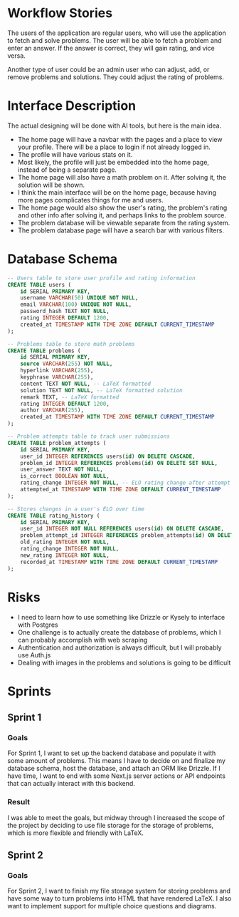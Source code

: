 # Workflow Stories

The users of the application are regular users, who will use the application to fetch and solve problems.
The user will be able to fetch a problem and enter an answer.
If the answer is correct, they will gain rating, and vice versa.

Another type of user could be an admin user who can adjust, add, or remove problems and solutions.
They could adjust the rating of problems.

# Interface Description

The actual designing will be done with AI tools, but here is the main idea.
- The home page will have a navbar with the pages and a place to view your profile. There will be a place to login if not already logged in.
- The profile will have various stats on it.
- Most likely, the profile will just be embedded into the home page, instead of being a separate page.
- The home page will also have a math problem on it. After solving it, the solution will be shown.
- I think the main interface will be on the home page, because having more pages complicates things for me and users.
- The home page would also show the user's rating, the problem's rating and other info after solving it, and perhaps links to the problem source.
- The problem database will be viewable separate from the rating system.
- The problem database page will have a search bar with various filters.

# Database Schema
```sql
-- Users table to store user profile and rating information
CREATE TABLE users (
    id SERIAL PRIMARY KEY,
    username VARCHAR(50) UNIQUE NOT NULL,
    email VARCHAR(100) UNIQUE NOT NULL,
    password_hash TEXT NOT NULL,
    rating INTEGER DEFAULT 1200,
    created_at TIMESTAMP WITH TIME ZONE DEFAULT CURRENT_TIMESTAMP
);

-- Problems table to store math problems
CREATE TABLE problems (
    id SERIAL PRIMARY KEY,
    source VARCHAR(255) NOT NULL,
    hyperlink VARCHAR(255),
    keyphrase VARCHAR(255),
    content TEXT NOT NULL, -- LaTeX formatted
    solution TEXT NOT NULL, -- LaTeX formatted solution
    remark TEXT, -- LaTeX formatted
    rating INTEGER DEFAULT 1200,
    author VARCHAR(255),
    created_at TIMESTAMP WITH TIME ZONE DEFAULT CURRENT_TIMESTAMP
);

-- Problem attempts table to track user submissions
CREATE TABLE problem_attempts (
    id SERIAL PRIMARY KEY,
    user_id INTEGER REFERENCES users(id) ON DELETE CASCADE,
    problem_id INTEGER REFERENCES problems(id) ON DELETE SET NULL,
    user_answer TEXT NOT NULL,
    is_correct BOOLEAN NOT NULL,
    rating_change INTEGER NOT NULL, -- ELO rating change after attempt
    attempted_at TIMESTAMP WITH TIME ZONE DEFAULT CURRENT_TIMESTAMP
);

-- Stores changes in a user's ELO over time
CREATE TABLE rating_history (
    id SERIAL PRIMARY KEY,
    user_id INTEGER NOT NULL REFERENCES users(id) ON DELETE CASCADE,
    problem_attempt_id INTEGER REFERENCES problem_attempts(id) ON DELETE SET NULL,
    old_rating INTEGER NOT NULL,
    rating_change INTEGER NOT NULL,
    new_rating INTEGER NOT NULL,
    recorded_at TIMESTAMP WITH TIME ZONE DEFAULT CURRENT_TIMESTAMP
);
```

# Risks

- I need to learn how to use something like Drizzle or Kysely to interface with Postgres
- One challenge is to actually create the database of problems, which I can probably accomplish with web scraping
- Authentication and authorization is always difficult, but I will probably use Auth.js
- Dealing with images in the problems and solutions is going to be difficult

# Sprints

## Sprint 1

### Goals
For Sprint 1, I want to set up the backend database and populate it with some amount of problems. This means I have
to decide on and finalize my database schema, host the database, and attach an ORM like Drizzle. If I have time, I want
to end with some Next.js server actions or API endpoints that can actually interact with this backend.

### Result
I was able to meet the goals, but midway through I increased the scope of the project by deciding to use
file storage for the storage of problems, which is more flexible and friendly with LaTeX.

## Sprint 2

### Goals
For Sprint 2, I want to finish my file storage system for storing problems and have some way to turn problems into HTML that have rendered LaTeX. I also want to implement support for multiple choice questions and diagrams.